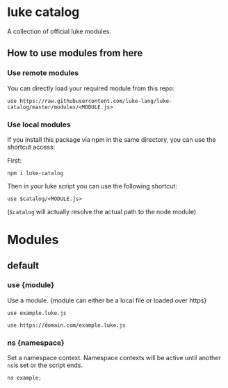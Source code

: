 # luke catalog

A collection of official luke modules.

## How to use modules from here

### Use remote modules

You can directly load your required module from this repo:

```luke
use https://raw.githubusercontent.com/luke-lang/luke-catalog/master/modules/<MODULE.js>
```

### Use local modules

If you install this package via npm in the same directory, you can use the shortcut access:

First: 

```shell
npm i luke-catalog
```

Then in your luke script you can use the following shortcut:

```luke
use $catalog/<MODULE.js>
```

(`$catalog` will actually resolve the actual path to the node module)

# Modules

## default

### use {module}

Use a module. {module can either be a local file or loaded over https}

```luke
use example.luke.js

use https://domain.com/example.luke.js
```

### ns {namespace}

Set a namespace context. Namespace contexts will be active until another `ns`is set or the script ends.

```luke
ns example;
```
